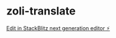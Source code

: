 # zoli-translate

[Edit in StackBlitz next generation editor ⚡️](https://stackblitz.com/~/github.com/drinngreen/zoli-translate)